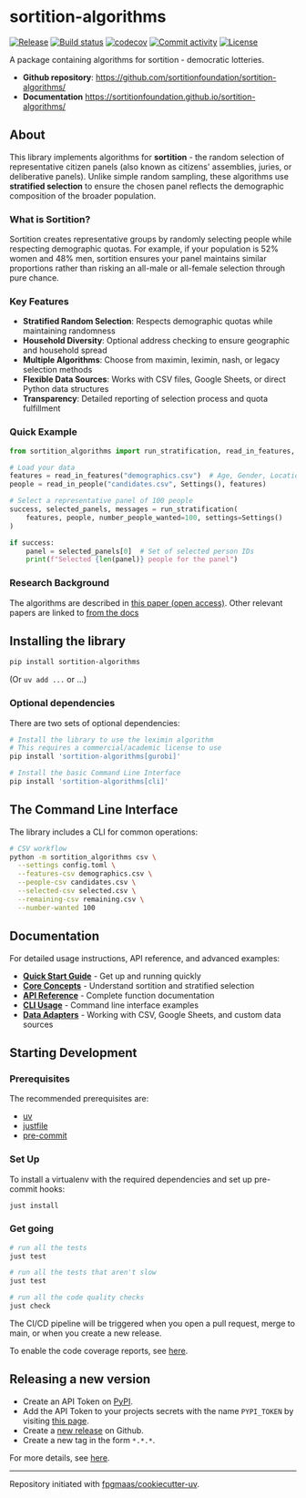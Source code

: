 # sortition-algorithms

[![Release](https://img.shields.io/github/v/release/sortitionfoundation/sortition-algorithms)](https://img.shields.io/github/v/release/sortitionfoundation/sortition-algorithms)
[![Build status](https://img.shields.io/github/actions/workflow/status/sortitionfoundation/sortition-algorithms/main.yml?branch=main)](https://github.com/sortitionfoundation/sortition-algorithms/actions/workflows/main.yml?query=branch%3Amain)
[![codecov](https://codecov.io/gh/sortitionfoundation/sortition-algorithms/graph/badge.svg?token=8M0KLNCMIA)](https://codecov.io/gh/sortitionfoundation/sortition-algorithms)
[![Commit activity](https://img.shields.io/github/commit-activity/m/sortitionfoundation/sortition-algorithms)](https://img.shields.io/github/commit-activity/m/sortitionfoundation/sortition-algorithms)
[![License](https://img.shields.io/github/license/sortitionfoundation/sortition-algorithms)](https://img.shields.io/github/license/sortitionfoundation/sortition-algorithms)

A package containing algorithms for sortition - democratic lotteries.

- **Github repository**: <https://github.com/sortitionfoundation/sortition-algorithms/>
- **Documentation** <https://sortitionfoundation.github.io/sortition-algorithms/>

## About

This library implements algorithms for **sortition** - the random selection of representative citizen panels (also known as citizens' assemblies, juries, or deliberative panels). Unlike simple random sampling, these algorithms use **stratified selection** to ensure the chosen panel reflects the demographic composition of the broader population.

### What is Sortition?

Sortition creates representative groups by randomly selecting people while respecting demographic quotas. For example, if your population is 52% women and 48% men, sortition ensures your panel maintains similar proportions rather than risking an all-male or all-female selection through pure chance.

### Key Features

- **Stratified Random Selection**: Respects demographic quotas while maintaining randomness
- **Household Diversity**: Optional address checking to ensure geographic and household spread
- **Multiple Algorithms**: Choose from maximin, leximin, nash, or legacy selection methods
- **Flexible Data Sources**: Works with CSV files, Google Sheets, or direct Python data structures
- **Transparency**: Detailed reporting of selection process and quota fulfillment

### Quick Example

```python
from sortition_algorithms import run_stratification, read_in_features, read_in_people, Settings

# Load your data
features = read_in_features("demographics.csv")  # Age, Gender, Location quotas
people = read_in_people("candidates.csv", Settings(), features)

# Select a representative panel of 100 people
success, selected_panels, messages = run_stratification(
    features, people, number_people_wanted=100, settings=Settings()
)

if success:
    panel = selected_panels[0]  # Set of selected person IDs
    print(f"Selected {len(panel)} people for the panel")
```

### Research Background

The algorithms are described in [this paper (open access)](https://www.nature.com/articles/s41586-021-03788-6). Other relevant papers are linked to [from the docs](https://sortitionfoundation.github.io/sortition-algorithms/concepts/#research-background)

## Installing the library

```sh
pip install sortition-algorithms
```

(Or `uv add ...` or ...)

### Optional dependencies

There are two sets of optional dependencies:

```sh
# Install the library to use the leximin algorithm
# This requires a commercial/academic license to use
pip install 'sortition-algorithms[gurobi]'

# Install the basic Command Line Interface
pip install 'sortition-algorithms[cli]'
```

## The Command Line Interface

The library includes a CLI for common operations:

```bash
# CSV workflow
python -m sortition_algorithms csv \
  --settings config.toml \
  --features-csv demographics.csv \
  --people-csv candidates.csv \
  --selected-csv selected.csv \
  --remaining-csv remaining.csv \
  --number-wanted 100
```

## Documentation

For detailed usage instructions, API reference, and advanced examples:

- **[Quick Start Guide](https://sortitionfoundation.github.io/sortition-algorithms/quickstart/)** - Get up and running quickly
- **[Core Concepts](https://sortitionfoundation.github.io/sortition-algorithms/concepts/)** - Understand sortition and stratified selection
- **[API Reference](https://sortitionfoundation.github.io/sortition-algorithms/api-reference/)** - Complete function documentation
- **[CLI Usage](https://sortitionfoundation.github.io/sortition-algorithms/cli/)** - Command line interface examples
- **[Data Adapters](https://sortitionfoundation.github.io/sortition-algorithms/adapters/)** - Working with CSV, Google Sheets, and custom data sources

## Starting Development

### Prerequisites

The recommended prerequisites are:

- [uv](https://docs.astral.sh/uv/getting-started/installation/)
- [justfile](https://github.com/casey/just?tab=readme-ov-file#installation)
- [pre-commit](https://pre-commit.com/)

### Set Up

To install a virtualenv with the required dependencies and set up pre-commit hooks:

```sh
just install
```

### Get going

```sh
# run all the tests
just test

# run all the tests that aren't slow
just test

# run all the code quality checks
just check
```

The CI/CD pipeline will be triggered when you open a pull request, merge to main, or when you create a new release.

To enable the code coverage reports, see [here](https://fpgmaas.github.io/cookiecutter-uv/features/codecov/).

## Releasing a new version

- Create an API Token on [PyPI](https://pypi.org/).
- Add the API Token to your projects secrets with the name `PYPI_TOKEN` by visiting [this page](https://github.com/sortitionfoundation/sortition-algorithms/settings/secrets/actions/new).
- Create a [new release](https://github.com/sortitionfoundation/sortition-algorithms/releases/new) on Github.
- Create a new tag in the form `*.*.*`.

For more details, see [here](https://fpgmaas.github.io/cookiecutter-uv/features/cicd/#how-to-trigger-a-release).

---

Repository initiated with [fpgmaas/cookiecutter-uv](https://github.com/fpgmaas/cookiecutter-uv).
